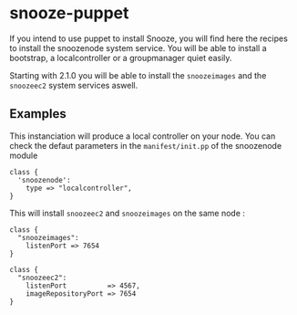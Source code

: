 snooze-puppet
=============

If you intend to use puppet to install Snooze, you will find here the recipes to install the snoozenode system service. 
You will be able to install a bootstrap, a localcontroller or a groupmanager quiet easily. 

Starting with 2.1.0 you will be able to install the ``snoozeimages`` and the ``snoozeec2`` system services aswell.

## Examples


This instanciation will produce a local controller on your node. You can check the defaut parameters in the `manifest/init.pp` of the snoozenode module

```puppet
class { 
  'snoozenode':
    type => "localcontroller",
}

```

This will install ``snoozeec2`` and ``snoozeimages`` on the same node : 

```puppet
class {
  "snoozeimages":
    listenPort => 7654
}

class {
  "snoozeec2":
    listenPort          => 4567,
    imageRepositoryPort => 7654
}

```


